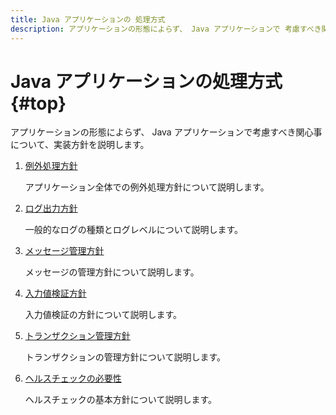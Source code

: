 ```yaml
---
title: Java アプリケーションの 処理方式
description: アプリケーションの形態によらず、 Java アプリケーションで 考慮すべき関心事について、実装方針を説明します。
---
```


# Java アプリケーションの処理方式 {#top}

アプリケーションの形態によらず、 Java アプリケーションで考慮すべき関心事について、実装方針を説明します。

1. [例外処理方針](exception-handling-policy.md)

    アプリケーション全体での例外処理方針について説明します。

1. [ログ出力方針](logging-policy.md)

    一般的なログの種類とログレベルについて説明します。

1. [メッセージ管理方針](message-management-policy.md)

    メッセージの管理方針について説明します。

1. [入力値検証方針](input-validation-policy.md)

    入力値検証の方針について説明します。

1. [トランザクション管理方針](transaction-management.md)

    トランザクションの管理方針について説明します。

1. [ヘルスチェックの必要性](health-check-necessity.md)

    ヘルスチェックの基本方針について説明します。
